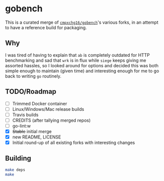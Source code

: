 # gobench

This is a curated merge of [`cmpxchg16/gobench`][original]'s various forks, in an attempt to have a reference build for packaging.

## Why

I was tired of having to explain that `ab` is completely outdated for HTTP benchmarking and sad that `wrk` is in flux while `siege` keeps giving me assorted hassles, so I looked around for options and decided this was both simple enough to maintain (given time) and interesting enough for me to go back to writing `go` routinely.

## TODO/Roadmap

* [ ] Trimmed Docker container
* [ ] Linux/Windows/Mac release builds
* [ ] Travis builds
* [ ] CREDITS (after tallying merged repos)
* [ ] go-lint\:w
* [x] <strike>Stable</strike> initial merge
* [x] new README, LICENSE
* [x] Initial round-up of all existing forks with interesting changes

## Building

```bash
make deps
make
```

[original]: https://github.com/cmpxchg16/gobench
